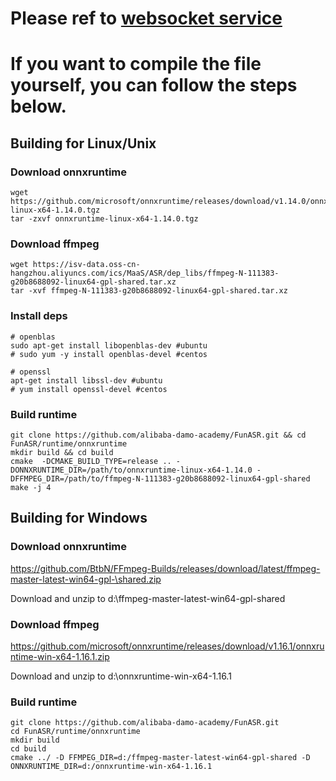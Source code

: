 # Please ref to [websocket service](https://github.com/alibaba-damo-academy/FunASR/tree/main/runtime/websocket)

# If you want to compile the file yourself, you can follow the steps below.
## Building for Linux/Unix
### Download onnxruntime
```shell
wget https://github.com/microsoft/onnxruntime/releases/download/v1.14.0/onnxruntime-linux-x64-1.14.0.tgz
tar -zxvf onnxruntime-linux-x64-1.14.0.tgz
```

### Download ffmpeg
```shell
wget https://isv-data.oss-cn-hangzhou.aliyuncs.com/ics/MaaS/ASR/dep_libs/ffmpeg-N-111383-g20b8688092-linux64-gpl-shared.tar.xz
tar -xvf ffmpeg-N-111383-g20b8688092-linux64-gpl-shared.tar.xz
```

### Install deps
```shell
# openblas
sudo apt-get install libopenblas-dev #ubuntu
# sudo yum -y install openblas-devel #centos

# openssl
apt-get install libssl-dev #ubuntu 
# yum install openssl-devel #centos
```

### Build runtime
```shell
git clone https://github.com/alibaba-damo-academy/FunASR.git && cd FunASR/runtime/onnxruntime
mkdir build && cd build
cmake  -DCMAKE_BUILD_TYPE=release .. -DONNXRUNTIME_DIR=/path/to/onnxruntime-linux-x64-1.14.0 -DFFMPEG_DIR=/path/to/ffmpeg-N-111383-g20b8688092-linux64-gpl-shared
make -j 4
```


## Building for Windows
### Download onnxruntime
https://github.com/BtbN/FFmpeg-Builds/releases/download/latest/ffmpeg-master-latest-win64-gpl-\shared.zip

Download and unzip to d:\ffmpeg-master-latest-win64-gpl-shared

### Download ffmpeg
https://github.com/microsoft/onnxruntime/releases/download/v1.16.1/onnxruntime-win-x64-1.16.1.zip

Download and unzip to d:\onnxruntime-win-x64-1.16.1

### Build runtime
```
git clone https://github.com/alibaba-damo-academy/FunASR.git
cd FunASR/runtime/onnxruntime
mkdir build
cd build
cmake ../ -D FFMPEG_DIR=d:/ffmpeg-master-latest-win64-gpl-shared -D ONNXRUNTIME_DIR=d:/onnxruntime-win-x64-1.16.1
```
